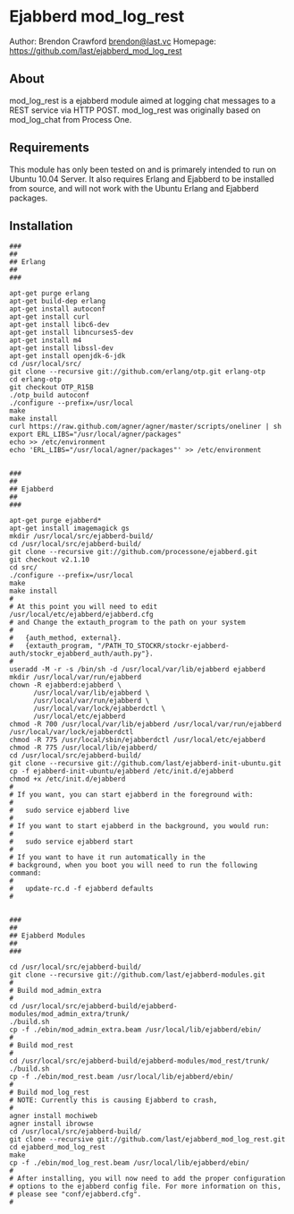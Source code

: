Ejabberd mod_log_rest
=====================

Author: Brendon Crawford <brendon@last.vc>
Homepage: https://github.com/last/ejabberd_mod_log_rest


About
-----

mod_log_rest is a ejabberd module aimed at logging chat messages
to a REST service via HTTP POST.
mod_log_rest was originally based on mod_log_chat
from Process One.


Requirements
------------

This module has only been tested on and is primarely intended to
run on Ubuntu 10.04 Server. It also requires Erlang and Ejabberd
to be installed from source, and will not work with the Ubuntu
Erlang and Ejabberd packages.


Installation
------------

    ###
    ##
    ## Erlang
    ##
    ###

    apt-get purge erlang
    apt-get build-dep erlang
    apt-get install autoconf
    apt-get install curl
    apt-get install libc6-dev
    apt-get install libncurses5-dev
    apt-get install m4
    apt-get install libssl-dev
    apt-get install openjdk-6-jdk
    cd /usr/local/src/
    git clone --recursive git://github.com/erlang/otp.git erlang-otp
    cd erlang-otp
    git checkout OTP_R15B
    ./otp_build autoconf
    ./configure --prefix=/usr/local
    make
    make install
    curl https://raw.github.com/agner/agner/master/scripts/oneliner | sh
    export ERL_LIBS="/usr/local/agner/packages"
    echo >> /etc/environment
    echo 'ERL_LIBS="/usr/local/agner/packages"' >> /etc/environment
    
    
    ###
    ##
    ## Ejabberd
    ##
    ###

    apt-get purge ejabberd*
    apt-get install imagemagick gs
    mkdir /usr/local/src/ejabberd-build/
    cd /usr/local/src/ejabberd-build/
    git clone --recursive git://github.com/processone/ejabberd.git
    git checkout v2.1.10
    cd src/
    ./configure --prefix=/usr/local
    make
    make install
    #
    # At this point you will need to edit /usr/local/etc/ejabberd/ejabberd.cfg
    # and Change the extauth_program to the path on your system
    #
    #   {auth_method, external}.
    #   {extauth_program, "/PATH_TO_STOCKR/stockr-ejabberd-auth/stockr_ejabberd_auth/auth.py"}.
    #
    useradd -M -r -s /bin/sh -d /usr/local/var/lib/ejabberd ejabberd
    mkdir /usr/local/var/run/ejabberd
    chown -R ejabberd:ejabberd \
          /usr/local/var/lib/ejabberd \
          /usr/local/var/run/ejabberd \
          /usr/local/var/lock/ejabberdctl \
          /usr/local/etc/ejabberd
    chmod -R 700 /usr/local/var/lib/ejabberd /usr/local/var/run/ejabberd /usr/local/var/lock/ejabberdctl
    chmod -R 775 /usr/local/sbin/ejabberdctl /usr/local/etc/ejabberd
    chmod -R 775 /usr/local/lib/ejabberd/
    cd /usr/local/src/ejabberd-build/
    git clone --recursive git://github.com/last/ejabberd-init-ubuntu.git
    cp -f ejabberd-init-ubuntu/ejabberd /etc/init.d/ejabberd
    chmod +x /etc/init.d/ejabberd
    #
    # If you want, you can start ejabberd in the foreground with:
    #
    #   sudo service ejabberd live
    #
    # If you want to start ejabberd in the background, you would run:
    #
    #   sudo service ejabberd start
    #
    # If you want to have it run automatically in the
    # background, when you boot you will need to run the following command:
    #
    #   update-rc.d -f ejabberd defaults
    #

    
    ###
    ##
    ## Ejabberd Modules
    ##
    ###
    
    cd /usr/local/src/ejabberd-build/
    git clone --recursive git://github.com/last/ejabberd-modules.git
    #
    # Build mod_admin_extra
    #
    cd /usr/local/src/ejabberd-build/ejabberd-modules/mod_admin_extra/trunk/
    ./build.sh
    cp -f ./ebin/mod_admin_extra.beam /usr/local/lib/ejabberd/ebin/
    #
    # Build mod_rest
    #
    cd /usr/local/src/ejabberd-build/ejabberd-modules/mod_rest/trunk/
    ./build.sh
    cp -f ./ebin/mod_rest.beam /usr/local/lib/ejabberd/ebin/
    #
    # Build mod_log_rest
    # NOTE: Currently this is causing Ejabberd to crash,
    #
    agner install mochiweb
    agner install ibrowse
    cd /usr/local/src/ejabberd-build/
    git clone --recursive git://github.com/last/ejabberd_mod_log_rest.git
    cd ejabberd_mod_log_rest
    make
    cp -f ./ebin/mod_log_rest.beam /usr/local/lib/ejabberd/ebin/
    #
    # After installing, you will now need to add the proper configuration
    # options to the ejabberd config file. For more information on this,
    # please see "conf/ejabberd.cfg".
    # 

